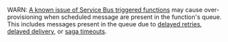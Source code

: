 WARN: [A known issue of Service Bus triggered functions](https://github.com/Azure/Azure-Functions/issues/715) may cause over-provisioning when scheduled message are present in the function's queue. This includes messages present in the queue due to [delayed retries](/nservicebus/recoverability/#delayed-retries), [delayed delivery](/nservicebus/messaging/delayed-delivery.md), or [saga timeouts](/nservicebus/sagas/timeouts.md).
